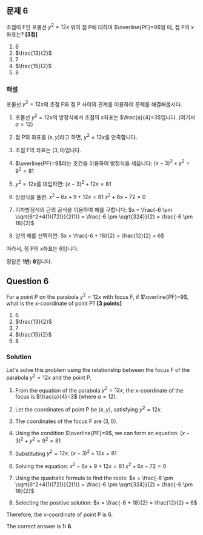 
## 문제 6

초점이 F인 포물선 $y^2=12x$ 위의 점 P에 대하여 $\overline{PF}=9$일 때, 점 P의 x좌표는? **[3점]**

1. 6
2. $\frac{13}{2}$
3. 7
4. $\frac{15}{2}$
5. 8

### 해설

포물선 $y^2=12x$의 초점 F와 점 P 사이의 관계를 이용하여 문제를 해결해봅시다.

1. 포물선 $y^2=12x$의 방정식에서 초점의 x좌표는 $\frac{a}{4}=3$입니다. (여기서 $a=12$)

2. 점 P의 좌표를 $(x,y)$라고 하면, $y^2=12x$를 만족합니다.

3. 초점 F의 좌표는 $(3,0)$입니다.

4. $\overline{PF}=9$라는 조건을 이용하여 방정식을 세웁니다:
   $(x-3)^2 + y^2 = 9^2 = 81$

5. $y^2=12x$를 대입하면:
   $(x-3)^2 + 12x = 81$

6. 방정식을 풀면:
   $x^2-6x+9+12x = 81$
   $x^2+6x-72 = 0$

7. 이차방정식의 근의 공식을 이용하여 해를 구합니다:
   $x = \frac{-6 \pm \sqrt{6^2+4(1)(72)}}{2(1)} = \frac{-6 \pm \sqrt{324}}{2} = \frac{-6 \pm 18}{2}$

8. 양의 해를 선택하면: $x = \frac{-6 + 18}{2} = \frac{12}{2} = 6$

따라서, 점 P의 x좌표는 6입니다.

정답은 **1번: 6**입니다.

## Question 6

For a point P on the parabola $y^2=12x$ with focus F, if $\overline{PF}=9$, what is the x-coordinate of point P? **[3 points]**

1. 6
2. $\frac{13}{2}$
3. 7
4. $\frac{15}{2}$
5. 8

### Solution

Let's solve this problem using the relationship between the focus F of the parabola $y^2=12x$ and the point P.

1. From the equation of the parabola $y^2=12x$, the x-coordinate of the focus is $\frac{a}{4}=3$ (where $a=12$).

2. Let the coordinates of point P be $(x,y)$, satisfying $y^2=12x$.

3. The coordinates of the focus F are $(3,0)$.

4. Using the condition $\overline{PF}=9$, we can form an equation:
   $(x-3)^2 + y^2 = 9^2 = 81$

5. Substituting $y^2=12x$:
   $(x-3)^2 + 12x = 81$

6. Solving the equation:
   $x^2-6x+9+12x = 81$
   $x^2+6x-72 = 0$

7. Using the quadratic formula to find the roots:
   $x = \frac{-6 \pm \sqrt{6^2+4(1)(72)}}{2(1)} = \frac{-6 \pm \sqrt{324}}{2} = \frac{-6 \pm 18}{2}$

8. Selecting the positive solution: $x = \frac{-6 + 18}{2} = \frac{12}{2} = 6$

Therefore, the x-coordinate of point P is 6.

The correct answer is **1: 6**.